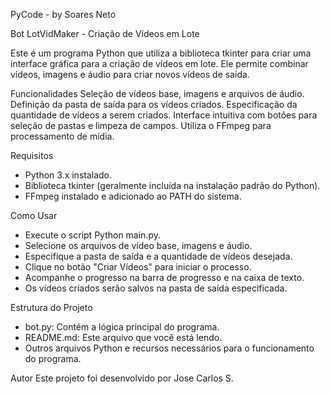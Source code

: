 PyCode - by Soares Neto

Bot LotVidMaker - Criação de Vídeos em Lote

Este é um programa Python que utiliza a biblioteca tkinter para criar uma interface gráfica para a criação de vídeos em lote. Ele permite combinar vídeos, imagens e áudio para criar novos vídeos de saída.

Funcionalidades
Seleção de vídeos base, imagens e arquivos de áudio.
Definição da pasta de saída para os vídeos criados.
Especificação da quantidade de vídeos a serem criados.
Interface intuitiva com botões para seleção de pastas e limpeza de campos.
Utiliza o FFmpeg para processamento de mídia.

Requisitos
- Python 3.x instalado.
- Biblioteca tkinter (geralmente incluída na instalação padrão do Python).
- FFmpeg instalado e adicionado ao PATH do sistema.

Como Usar
- Execute o script Python main.py.
- Selecione os arquivos de vídeo base, imagens e áudio.
- Especifique a pasta de saída e a quantidade de vídeos desejada.
- Clique no botão "Criar Vídeos" para iniciar o processo.
- Acompanhe o progresso na barra de progresso e na caixa de texto.
- Os vídeos criados serão salvos na pasta de saída especificada.

Estrutura do Projeto
- bot.py: Contém a lógica principal do programa.
- README.md: Este arquivo que você está lendo.
- Outros arquivos Python e recursos necessários para o funcionamento do programa.

Autor
Este projeto foi desenvolvido por Jose Carlos S.
